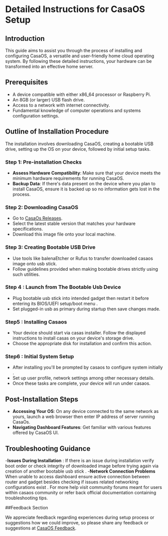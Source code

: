 # Detailed Instructions for CasaOS Setup

## Introduction
This guide aims to assist you through the process of installing and configuring CasaOS, a versatile and user-friendly home cloud operating system. By following these detailed instructions, your hardware can be transformed into an effective home server.

## Prerequisites 
- A device compatible with either x86_64 processor or Raspberry Pi.
- An 8GB (or larger) USB flash drive.
- Access to a network with internet connectivity.
- Fundamental knowledge of computer operations and systems configuration settings.

## Outline of Installation Procedure 
The installation involves downloading CasaOS, creating a bootable USB drive, setting up the OS on your device, followed by initial setup tasks.

### Step 1: Pre-installation Checks
 - **Assess Hardware Compatibility**: Make sure that your device meets the minimum hardware requirements for running CasaOS.
 - **Backup Data**: If there's data present on the device where you plan to install CasaOS, ensure it is backed up so no information gets lost in the process.

### Step 2: Downloading CasaOS  
 - Go to [CasaOs Releases](https://github.com/IceWhaleTech/CasaOs/releases).
 - Select the latest stable version that matches your hardware specifications. 
 - Download this image file onto your local machine.

### Step 3: Creating Bootable USB Drive  
 - Use tools like balenaEtcher or Rufus to transfer downloaded casaos image onto usb stick.   
 - Follow guidelines provided when making bootable drives strictly using such utilities.

### Step 4 : Launch from The Bootable Usb Device    
 - Plug bootable usb stick into intended gadget then restart it before entering its BIOS/UEFI setup/boot menu .
 - Set plugged-in usb as primary during startup then save changes made.

### Step5 : Installing Casaos      
 - Your device should start via casas installer. Follow the displayed instructions to install casas on your device's storage drive.
 - Choose the appropriate disk for installation and confirm this action.

### Step6 : Initial System Setup   
 - After installing you'll be prompted by casaos to configure system initially . 
 - Set up user profile, network settings among other necessary details.  
 - Once these tasks are complete, your device will run under casaos.

## Post-Installation Steps
  - **Accessing Your OS**: On any device connected to the same network as yours, launch a web browser then enter IP address of server running CasaOs.
  - **Navigating Dashboard Features**: Get familiar with various features offered by CasaOS UI.

## Troubleshooting Guidance
   -**Issues During Installation** : If there is an issue during installation verify boot order or check integrity of downloaded image before trying again via creation of another bootable usb stick .
   -**Network Connection Problems** When unable to access dashboard ensure active connection between router and gadget besides checking if issues related networking configurations exist .
   For more help visit community forums meant for users within casaos community or refer back official documentation containing troubleshooting tips.

 ##Feedback Section

We appreciate feedback regarding experiences during setup process or suggestions how we could improve, so please share any feedback or suggestions at [CasaOS Feedback](mailto:feedback@casaos.org).
